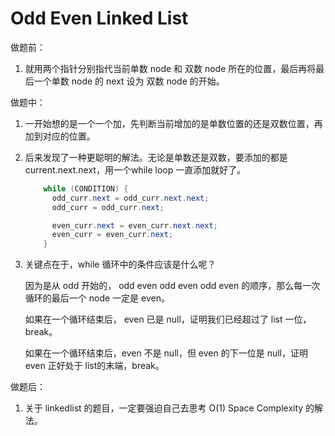 # Odd Even Linked List

做题前：

1. 就用两个指针分别指代当前单数 node 和 双数 node 所在的位置，最后再将最后一个单数 node 的 next 设为 双数 node 的开始。



做题中：

1. 一开始想的是一个一个加，先判断当前增加的是单数位置的还是双数位置，再加到对应的位置。

2. 后来发现了一种更聪明的解法。无论是单数还是双数，要添加的都是 current.next.next，用一个while loop 一直添加就好了。

   ```java
       while (CONDITION) {
         odd_curr.next = odd_curr.next.next;
         odd_curr = odd_curr.next;
   
         even_curr.next = even_curr.next.next;
         even_curr = even_curr.next;
       }
   ```

3. 关键点在于，while 循环中的条件应该是什么呢？

   因为是从 odd 开始的， odd even odd even odd even 的顺序，那么每一次循环的最后一个 node 一定是 even。

   如果在一个循环结束后， even 已是 null，证明我们已经超过了 list 一位，break。

   如果在一个循环结束后，even 不是 null，但 even 的下一位是 null，证明 even 正好处于 list的末端，break。

做题后：

1. 关于 linkedlist 的题目，一定要强迫自己去思考 O(1) Space Complexity 的解法。

